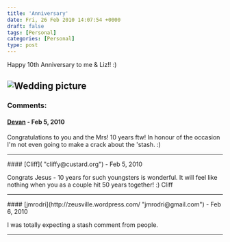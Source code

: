 ```yaml
---
title: 'Anniversary'
date: Fri, 26 Feb 2010 14:07:54 +0000
draft: false
tags: [Personal]
categories: [Personal]
type: post
---
```


Happy 10th Anniversary to me & Liz!! :)

![Wedding picture](http://hphotos-snc3.fbcdn.net/hs208.snc3/21546_1308202977484_1002855515_30942602_7134865_n.jpg)
---
### Comments:
#### [Devan](http://rm-rf.ca "dgoodwin@rm-rf.ca") - <time datetime="2010-02-26 11:32:25">Feb 5, 2010</time>

Congratulations to you and the Mrs! 10 years ftw! In honour of the occasion I'm not even going to make a crack about the 'stash. :)
<hr />
#### [Cliff]( "cliffy@custard.org") - <time datetime="2010-02-26 17:52:19">Feb 5, 2010</time>

Congrats Jesus - 10 years for such youngsters is wonderful. It will feel like nothing when you as a couple hit 50 years together! :) Cliff
<hr />
#### [jmrodri](http://zeusville.wordpress.com/ "jmrodri@gmail.com") - <time datetime="2010-02-27 22:48:38">Feb 6, 2010</time>

I was totally expecting a stash comment from people.
<hr />
